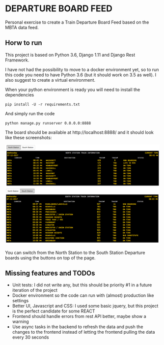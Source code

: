 # DEPARTURE BOARD FEED

Personal exercise to create a Train Departure Board Feed based on the MBTA data feed.

## Horw to run
This project is based on Python 3.6, Django 1.11 and Django Rest Framework.

I have not had the possibility to move to a docker environment yet, so to run this code you need to have Python 3.6 (but it should work on 3.5 as well). I also suggest to create a virtual environment.

When your python environment is ready you will need to install the dependencies
```
pip install -U -r requirements.txt
```
And simply run the code
```
python manage.py runserver 0.0.0.0:8888
```
The board should be available at http://localhost:8888/ and it should look like these screenshots:

![North](doc_images/north.png)
![South](doc_images/south.png)

You can switch from the North Station to the South Station Departure boards using the buttons on top of the page.

## Missing features and TODOs

* Unit tests: I did not write any, but this should be priority #1 in a future iteration of the project
* Docker environment so the code can run with (almost) production like settings
* Better UI, Javascript and CSS: I used some basic jquery, but this project is the perfect candidate for some REACT
* Frontend should handle errors from rest API better, maybe show a warning
* Use async tasks in the backend to refresh the data and push the changes to the frontend instead of letting the frontend pulling the data every 30 seconds
